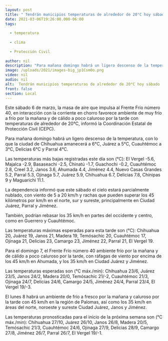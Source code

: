 ```yaml
---
layout: post
title: " Tendrán municipios temperaturas de alrededor de 20°C hoy sábado"
date: 2021-03-06T19:26:00.000-06:00
tags:
  
  - temperatura
  
  - clima
  
  - Protección Civil
  
author: nil
description: "Para mañana domingo habrá un ligero descenso de la temperatura, con lo que la ciudad de Chihuahua amanecerá a 6°C, Juárez a 5°C, Cuauhtémoc a 3°C, Delicias 6°C y Parral 4°C"
image: /uploads/2021/images-big_jp1Csm0o.png
video: nil
audio: nil
alt:  Tendrán municipios temperaturas de alrededor de 20°C hoy sábado
front: false
section: Local
---
```


Este sábado 6 de marzo, la masa de aire que impulsa al Frente Frío número 40, en interacción con la corriente en chorro favorece ambiente de muy frío a frío por la mañana y de cálido a poco caluroso por la tarde con temperaturas de alrededor de 20°C, informó la Coordinación Estatal de Protección Civil (CEPC).

Para mañana domingo habrá un ligero descenso de la temperatura, con lo que la ciudad de Chihuahua amanecerá a 6°C, Juárez a 5°C, Cuauhtémoc a 3°C, Delicias 6°C y Parral 4°C.

Las temperaturas más bajas registradas este día son (°C): El Vergel -5.6, Majalca -2.9, Basaseachi -2.5, Chinatú -1.7, Guachochi -0.2, Cuauhtémoc 2.8, Creel 3.2, Janos 3.6, Ahumada 4.4, Jiménez 4.4, Nuevo Casas Grandes 5.2, Parral 5.3, Ojinaga 5.7, Juárez 5.9, Chihuahua 6.7, Delicias 7.8, Chínipas 9 y Maguarichi 11.1.

La dependencia informó que este sábado el cielo estará parcialmente nublado, con viento de 5 a 20 km/h y rachas que pueden superar los 45 kilómetros por km/h en el norte, sur y sureste, principalmente en Ciudad Juárez, Parral y Jiménez.

También, podrían rebasar los 35 km/h en partes del occidente y centro, como en Guerrero y Cuauhtémoc.

Las temperaturas máximas esperadas para esta tarde son (°C): Chihuahua 20, Juárez 19, Janos 21, Madera 19, Temósachic 20, Cuauhtémoc 17, Ojinaga 21, Delicias 23, Camargo 23, Jiménez 22, Parral 21, El Vergel 19.

Para el domingo 7, el Frente Frío número 40 ambiente frío por la mañana y de cálido a poco caluroso por la tarde, con ráfagas de viento por encima de los 45 km/h en Ahumada, y los 35 km/h en Ciudad Juárez y Jiménez.

Las temperaturas esperadas son (°C máx./min): Chihuahua 23/6, Juárez 23/5, Janos 24/2, Madera 20/0, Temósachic 21/-2, Cuauhtémoc 21/3, Ojinaga 24/7, Delicias 24/6, Camargo 24/5, Jiménez 24/4, Parral 23/4, El Vergel 19/-3.

El lunes 8 habrá un ambiente de frío a fresco por la mañana y caluroso por la tarde con 45 km/h en la región de Palomas, así como los 35 km/h en áreas del norte, noroeste y sureste Ciudad Juárez, Janos y Jiménez.

Las temperaturas pronosticadas para el inicio de la próxima semana son (°C máx./min): Chihuahua 27/10, Juárez 26/10, Janos 26/8, Madera 20/5, Temósachic 21/3, Cuauhtémoc 24/6, Ojinaga 27/9, Delicias 28/9, Camargo 27/8, Jiménez 26/7, Parral 26/7, El Vergel 19/-1.